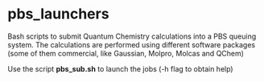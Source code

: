 # pbs_launchers

Bash scripts to submit Quantum Chemistry calculations into a PBS queuing system. The calculations are performed using different software packages (some of them commercial, like Gaussian, Molpro, Molcas and QChem)

Use the script **pbs_sub.sh** to launch the jobs (-h flag to obtain help) 
